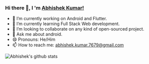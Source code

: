 ### Hi there 👋, I 'm [Abhishek Kumar!](http://www.abhishekkumar.me)

<!--
**imabhishekkumar/imabhishekkumar** is a ✨ _special_ ✨ repository because its `README.md` (this file) appears on your GitHub profile.

Here are some ideas to get you started:

** - 🤔 I’m looking for help with ...
** - 😄 Pronouns: ...
** - ⚡ Fun fact: ...
-->
- 🔭 I’m currently working on Android and Flutter.
- 🌱 I’m currently learning Full Stack Web development.
- 👯 I’m looking to collaborate on any kind of open-sourced project.
- 💬 Ask me about android.
- 😄 Pronouns: He/Him
- 📫 How to reach me: abhishek.kumar.7679@gmail.com

![Abhishek's github stats](https://github-readme-stats.vercel.app/api?username=imabhishekkumar&show_icons=true&hide_border=true)
